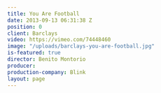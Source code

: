 ```yaml
---
title: You Are Football
date: 2013-09-13 06:31:38 Z
position: 0
client: Barclays
video: https://vimeo.com/74448460
image: "/uploads/barclays-you-are-football.jpg"
is-featured: true
director: Benito Montorio
producer:
production-company: Blink
layout: page
---
```



